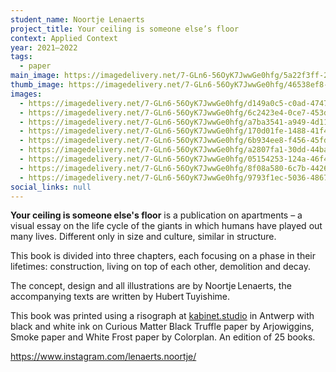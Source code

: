 ```yaml
---
student_name: Noortje Lenaerts
project_title: Your ceiling is someone else’s floor
context: Applied Context
year: 2021—2022
tags:
  - paper
main_image: https://imagedelivery.net/7-GLn6-56OyK7JwwGe0hfg/5a22f3ff-2701-47d5-2918-72663df89800
thumb_image: https://imagedelivery.net/7-GLn6-56OyK7JwwGe0hfg/46538ef8-797f-4d65-36d4-7fe677711900
images:
  - https://imagedelivery.net/7-GLn6-56OyK7JwwGe0hfg/d149a0c5-c0ad-4747-e562-68c655e9b300
  - https://imagedelivery.net/7-GLn6-56OyK7JwwGe0hfg/6c2423e4-0ce7-453d-a2aa-21153e45a800
  - https://imagedelivery.net/7-GLn6-56OyK7JwwGe0hfg/a7ba3541-a949-4d11-9363-b7c8472c1600
  - https://imagedelivery.net/7-GLn6-56OyK7JwwGe0hfg/170d01fe-1488-41f4-1c6a-748a5a93e100
  - https://imagedelivery.net/7-GLn6-56OyK7JwwGe0hfg/6b934ee8-f456-45fd-7de2-493274c30f00
  - https://imagedelivery.net/7-GLn6-56OyK7JwwGe0hfg/a2807fa1-30dd-44ba-b14a-90d254415800
  - https://imagedelivery.net/7-GLn6-56OyK7JwwGe0hfg/05154253-124a-46f4-7ca8-847a848ef100
  - https://imagedelivery.net/7-GLn6-56OyK7JwwGe0hfg/8f08a580-6c7b-4426-825b-09dcdd86b400
  - https://imagedelivery.net/7-GLn6-56OyK7JwwGe0hfg/9793f1ec-5036-4867-877a-d911e5dfd000
social_links: null
---
```

**Your ceiling is someone else's floor** is a publication on apartments – a visual essay on the life cycle of the giants in which humans have played out many lives. Different only in size and culture, similar in structure.

This book is divided into three chapters, each focusing on a phase in their lifetimes: construction, living on top of each other, demolition and decay.

The concept, design and all illustrations are by Noortje Lenaerts, the accompanying texts are written by Hubert Tuyishime.

This book was printed using a risograph at [kabinet.studio](https://www.kabinet.studio) in Antwerp with  black and white ink on Curious Matter Black Truffle paper by Arjowiggins,  Smoke paper and White Frost paper by Colorplan. An edition of 25 books.

https://www.instagram.com/lenaerts.noortje/